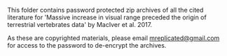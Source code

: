 

This folder contains password protected zip archives of all the
cited literature for 'Massive increase in visual range preceded the 
origin of terrestrial vertebrates data' by MacIver et al. 2017.

As these are copyrighted materials, please email 
mreplicated@gmail.com
for access to the password to de-encrypt the archives.




